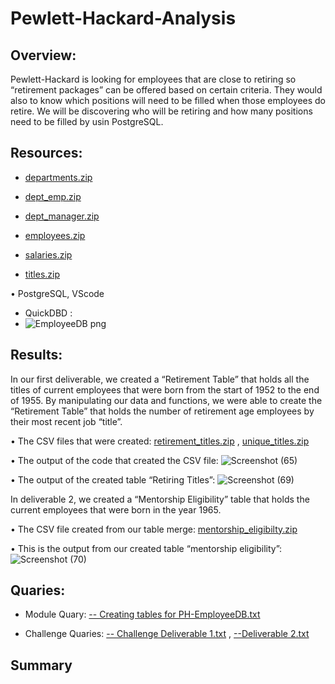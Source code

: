 # Pewlett-Hackard-Analysis

## Overview:
Pewlett-Hackard is looking for employees that are close to retiring so “retirement packages” can be offered based on certain criteria. They would also to know which positions will need to be filled when those employees do retire. We will be discovering who will be retiring and how many positions need to be filled by usin PostgreSQL.

## Resources:

*  [departments.zip](https://github.com/RaymondLloyd/Pewlett-Hackard-Anaysis/files/6412406/departments.zip)


*  [dept_emp.zip](https://github.com/RaymondLloyd/Pewlett-Hackard-Anaysis/files/6412409/dept_emp.zip) 


*  [dept_manager.zip](https://github.com/RaymondLloyd/Pewlett-Hackard-Anaysis/files/6412410/dept_manager.zip)
 

*  [employees.zip](https://github.com/RaymondLloyd/Pewlett-Hackard-Anaysis/files/6412412/employees.zip)


*  [salaries.zip](https://github.com/RaymondLloyd/Pewlett-Hackard-Anaysis/files/6412413/salaries.zip)


*  [titles.zip](https://github.com/RaymondLloyd/Pewlett-Hackard-Anaysis/files/6412415/titles.zip)


•	PostgreSQL, VScode

* QuickDBD :
*  ![EmployeeDB png](https://user-images.githubusercontent.com/79877349/116831445-4fde9a80-ab64-11eb-85d9-b5fd2d4d95da.png)


##  Results:

In our first deliverable, we created a “Retirement Table” that holds all the titles of current employees that were born from the start of 1952 to the end of 1955. By manipulating our data and functions, we were able to create the “Retirement Table” that holds the number of retirement age employees by their most recent job “title”.


•	The CSV files that were created: [retirement_titles.zip](https://github.com/RaymondLloyd/Pewlett-Hackard-Anaysis/files/6412420/retirement_titles.zip) , [unique_titles.zip](https://github.com/RaymondLloyd/Pewlett-Hackard-Anaysis/files/6412422/unique_titles.zip)

  

•	The output of the code that created the CSV file: ![Screenshot (65)](https://user-images.githubusercontent.com/79877349/116831009-d8a80700-ab61-11eb-8c9a-8537d17d9f93.png)
 

•	The output of the created table “Retiring Titles”:
![Screenshot (69)](https://user-images.githubusercontent.com/79877349/116831012-dcd42480-ab61-11eb-8afe-1cc1f9e48de6.png)
 


In deliverable 2, we created a “Mentorship Eligibility” table that holds the current employees that were born in the year 1965.

•	The CSV file created from our table merge: [mentorship_eligibilty.zip](https://github.com/RaymondLloyd/Pewlett-Hackard-Anaysis/files/6412423/mentorship_eligibilty.zip)

•	This is the output from our created table “mentorship eligibility”:  ![Screenshot (70)](https://user-images.githubusercontent.com/79877349/116831036-f5443f00-ab61-11eb-9671-70f87691bc3f.png)



## Quaries:

* Module Quary: [-- Creating tables for PH-EmployeeDB.txt](https://github.com/RaymondLloyd/Pewlett-Hackard-Anaysis/files/6412432/--.Creating.tables.for.PH-EmployeeDB.txt)

* Challenge Quaries: [-- Challenge Deliverable 1.txt](https://github.com/RaymondLloyd/Pewlett-Hackard-Anaysis/files/6412436/--.Challenge.Deliverable.1.txt) , [--Deliverable 2.txt](https://github.com/RaymondLloyd/Pewlett-Hackard-Anaysis/files/6412437/--Deliverable.2.txt)



## Summary


